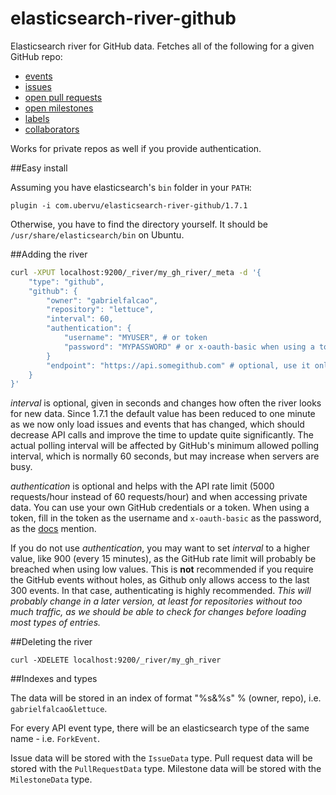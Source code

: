 elasticsearch-river-github
==========================

Elasticsearch river for GitHub data. Fetches all of the following for
a given GitHub repo:

* [events](http://developer.github.com/v3/activity/events/)
* [issues](http://developer.github.com/v3/issues/#list-issues-for-a-repository)
* [open pull requests](http://developer.github.com/v3/pulls/#list-pull-requests)
* [open milestones](http://developer.github.com/v3/issues/milestones/)
* [labels](http://developer.github.com/v3/issues/labels/)
* [collaborators](http://developer.github.com/v3/repos/collaborators/#list)

Works for private repos as well if you provide authentication.

##Easy install

Assuming you have elasticsearch's `bin` folder in your `PATH`:

```
plugin -i com.ubervu/elasticsearch-river-github/1.7.1
```

Otherwise, you have to find the directory yourself. It should be
`/usr/share/elasticsearch/bin` on Ubuntu.

##Adding the river

```bash
curl -XPUT localhost:9200/_river/my_gh_river/_meta -d '{
    "type": "github",
    "github": {
        "owner": "gabrielfalcao",
        "repository": "lettuce",
        "interval": 60,
        "authentication": {
            "username": "MYUSER", # or token
            "password": "MYPASSWORD" # or x-oauth-basic when using a token
        }
        "endpoint": "https://api.somegithub.com" # optional, use it only for non github.com
    }
}'
```

_interval_ is optional, given in seconds and changes how often the river looks for new data. Since 1.7.1 the default value has been reduced to one minute as we now only load issues and events that has changed, which should decrease API calls and improve the time to update quite significantly. The actual polling interval will be affected by GitHub's minimum allowed polling interval, which is normally 60 seconds, but may increase when servers are busy.

_authentication_ is optional and helps with the API rate limit (5000 requests/hour instead of 60 requests/hour) and when accessing private data. You can use your own GitHub credentials or a token. When using a token, fill in the token as the username and `x-oauth-basic` as the password, as the [docs](http://developer.github.com/v3/auth/#basic-authentication) mention.

If you do not use _authentication_, you may want to set _interval_ to a higher value, like 900 (every 15 minutes), as the GitHub rate limit will probably be breached when using low values. This is __not__ recommended if you require the GitHub events without holes, as Github only allows access to the last 300 events. In that case, authenticating is highly recommended. _This will probably change in a later version, at least for repositories without too much traffic, as we should be able to check for changes before loading most types of entries._

##Deleting the river

```
curl -XDELETE localhost:9200/_river/my_gh_river
```

##Indexes and types

The data will be stored in an index of format "%s&%s" % (owner, repo), i.e.
`gabrielfalcao&lettuce`.

For every API event type, there will be an elasticsearch type of the same name -
i.e. `ForkEvent`.

Issue data will be stored with the `IssueData` type. Pull request data will be stored
with the `PullRequestData` type. Milestone data will be stored with the `MilestoneData`
type.

